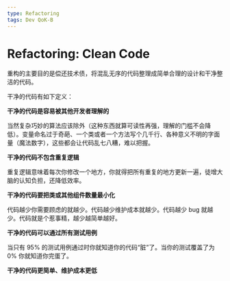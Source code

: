 ```yaml
---
type: Refactoring
tags: Dev QoK-B
---
```


# Refactoring: Clean Code

重构的主要目的是偿还技术债，将混乱无序的代码整理成简单合理的设计和干净整洁的代码。

干净的代码有如下定义：

**干净的代码是容易被其他开发者理解的**

当然复杂巧妙的算法应该除外（这种东西就算可读性再强，理解的门槛不会降低）。变量命名过于奇葩、一个类或者一个方法写个几千行、各种意义不明的字面量（魔法数字），这些都会让代码乱七八糟，难以把握。

**干净的代码不包含重复逻辑**

重复逻辑意味着每次你修改一个地方，你就得把所有重复的地方更新一遍，徒增大脑的认知负担，还降低效率。

**干净的代码要把类或其他组件数量最小化**

代码越少你需要顾虑的就越少。代码越少维护成本就越少。代码越少 bug 就越少。代码就是个惹事精，越少越简单越好。

**干净的代码可以通过所有测试用例**

当只有 95% 的测试用例通过时你就知道你的代码“脏”了。当你的测试覆盖了为 0% 你就知道你完蛋了。

**干净的代码更简单、维护成本更低**
